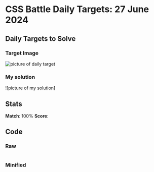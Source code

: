 

# CSS Battle Daily Targets: 27 June 2024

## Daily Targets to Solve

### Target Image

![picture of daily target](https://github.com/BekiaD/cssbattle/assets/144695091/7b991219-8816-432e-8af1-40cc681cceaf)


### My solution

![picture of my solution]
## Stats

**Match**: 100%
**Score**: 

## Code

### Raw

```html

```

### Minified

```

```
